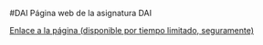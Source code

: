 #DAI
Página web de la asignatura DAI

[Enlace a la página (disponible por tiempo limitado, seguramente)](http://daiapp.duckdns.org)

